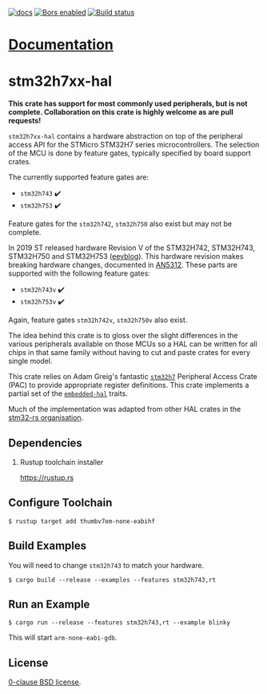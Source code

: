 [![docs](https://docs.rs/stm32h7xx-hal/badge.svg)](https://docs.rs/stm32h7xx-hal)
[![Bors enabled](https://bors.tech/images/badge_small.svg)](https://app.bors.tech/repositories/12691)
[![Build status](https://travis-ci.com/stm32-rs/stm32h7xx-hal.svg?branch=master)](https://travis-ci.com/stm32-rs/stm32h7xx-hal)

# [Documentation](https://docs.rs/stm32h7xx-hal)

# stm32h7xx-hal

**This crate has support for most commonly used peripherals, but is
not complete.  Collaboration on this crate is highly welcome as are
pull requests!**

`stm32h7xx-hal` contains a hardware abstraction on top of the
peripheral access API for the STMicro STM32H7 series
microcontrollers. The selection of the MCU is done by feature gates,
typically specified by board support crates.

The currently supported feature gates are:

*   `stm32h743` ✔️
*   `stm32h753` ✔️

Feature gates for the `stm32h742`, `stm32h750` also exist but may not be
complete.

In 2019 ST released hardware Revision V of the STM32H742, STM32H743,
STM32H750 and STM32H753 ([eevblog][]). This hardware revision makes
breaking hardware changes, documented in [AN5312][]. These parts are
supported with the following feature gates:

*   `stm32h743v` ✔️
*   `stm32h753v` ✔️

Again, feature gates `stm32h742v`, `stm32h750v` also exist.

The idea behind this crate is to gloss over the slight differences in
the various peripherals available on those MCUs so a HAL can be
written for all chips in that same family without having to cut and
paste crates for every single model.

This crate relies on Adam Greig's fantastic [`stm32h7`][] Peripheral
Access Crate (PAC) to provide appropriate register definitions. This
crate implements a partial set of the [`embedded-hal`][] traits.

Much of the implementation was adapted from other HAL crates in the
[stm32-rs organisation][stm32-rs].

Dependencies
--------

1. Rustup toolchain installer

    https://rustup.rs


Configure Toolchain
--------

`$ rustup target add thumbv7em-none-eabihf`

Build Examples
--------

You will need to change `stm32h743` to match your hardware.

`$ cargo build --release --examples --features stm32h743,rt`

Run an Example
--------

`$ cargo run --release --features stm32h743,rt --example blinky`

This will start `arm-none-eabi-gdb`.

License
--------

[0-clause BSD license](LICENSE-0BSD.txt).

[`stm32h7`]: https://crates.io/crates/stm32h7
[stm32-rs]: https://github.com/stm32-rs
[`embedded-hal`]: https://github.com/rust-embedded/embedded-hal
[AN5312]: https://www.st.com/resource/en/application_note/dm00609692.pdf
[eevblog]: https://www.eevblog.com/forum/microcontrollers/stm32h7-series-revision-beware-of-the-changes!/
